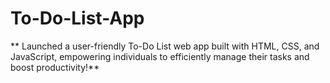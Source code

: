 # To-Do-List-App
** Launched a user-friendly To-Do List web app built with HTML, CSS, and JavaScript, empowering individuals to efficiently manage their tasks and boost productivity!**
